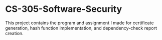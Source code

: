 # CS-305-Software-Security
This project contains the program and assignment I made for certificate generation, hash function implementation, and dependency-check report creation.
